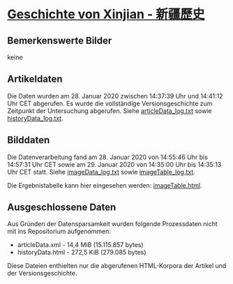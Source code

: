 # [Geschichte von Xinjian - 新疆歷史](https://zh.wikipedia.org/wiki/%E6%96%B0%E7%96%86%E6%AD%B7%E5%8F%B2)

## Bemerkenswerte Bilder

keine

## Artikeldaten

Die Daten wurden am 28. Januar 2020 zwischen 14:37:39 Uhr und 14:41:12 Uhr CET abgerufen. Es wurde die vollständige Versionsgeschichte zum Zeitpunkt der Untersuchung abgerufen. Siehe [articleData_log.txt](articleData_log.txt) sowie [historyData_log.txt](historyData_log.txt).

## Bilddaten

Die Datenverarbeitung fand am 28. Januar 2020 von 14:55:46 Uhr bis 14:57:31 Uhr CET sowie am 29. Januar 2020 von 14:35:00 Uhr bis 14:35:13 Uhr CET statt. Siehe [imageData_log.txt](imageData_log.txt) sowie [imageTable_log.txt](imageTable_log.txt).

Die Ergebnistabelle kann hier eingesehen werden: [imageTable.html](imageTable.html).

## Ausgeschlossene Daten

Aus Gründen der Datensparsamkeit wurden folgende Prozessdaten nicht mit ins Repositorium aufgenommen:

- articleData.xml - 14,4 MiB (15.115.857 bytes)
- historyData.html - 272,5 KiB (279.085 bytes)

Diese Dateien enthielten nur die abgerufenen HTML-Korpora der Artikel und der Versionsgeschichte.